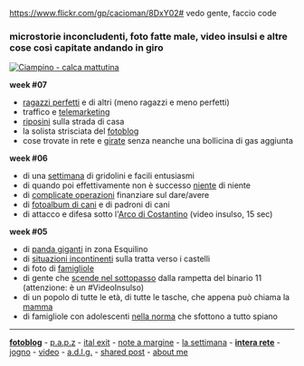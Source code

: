 https://www.flickr.com/gp/cacioman/8DxY02# vedo gente, faccio code  
### microstorie inconcludenti, foto fatte male, video insulsi e altre cose così capitate andando in giro     

[![](https://drive.google.com/uc?id=1AYiPvS4C3ZlZQZcCKUQ10r9w2mjaC3Ax "Ciampino - calca mattutina")](https://photos.app.goo.gl/ys8AAiCGfMq13ojq5) 

**week #07**  
- [ragazzi perfetti](/19wk36-soddisfazioni-interarete.md) e di altri (meno ragazzi e meno perfetti)  
- traffico e [telemarketing](/19wk36-telemarketing-interarete.md)   
- [riposini](https://www.flickr.com/gp/cacioman/8DxY02) sulla strada di casa    
- la solista strisciata del [fotoblog](https://www.flickr.com/photos/cacioman)   
- cose trovate in rete e [girate](https://t.me/cacioshared) senza neanche una bollicina di gas aggiunta  

**week #06**   
- di una [settimana](/20wk06-uber-lasettimana.html) di gridolini e facili entusiasmi 
- di quando poi effettivamente non è successo [niente](/19wk36-niente-interarete.md) di niente   
- di [complicate operazioni](/19wk36-rimettere-interarete.md) finanziare sul dare/avere   
- di [fotoalbum di cani](https://www.flickr.com/gp/cacioman/u139yh) e di padroni di cani  
- di attacco e difesa sotto l'[Arco di Costantino](https://youtu.be/D9MF9bXMbBI) (video insulso, 15 sec)  

**week #05**  
- di [panda giganti](/20wk05-pandi-lasettimana.md) in zona Esquilino  
- di [situazioni  incontinenti](/20wk05-excusatio-jogno.md) sulla tratta verso i castelli  
- di foto di [famigliole](https://www.flickr.com/gp/cacioman/wiwKi3)    
- di gente che [scende nel sottopasso](https://youtu.be/xizie-wNScc) dalla rampetta del binario 11 (attenzione: è un #VideoInsulso)   
- di un popolo di tutte le età, di tutte le tasche, che appena può chiama la [mamma](/19wk36-mammoni-interarete.md)  
- di famigliole con adolescenti [nella norma](/19wk36-nellanorma-interarete.md) che sfottono a tutto spiano  
  
---  
[**fotoblog**](https://photos.app.goo.gl/DhWNbTDrradvg3cn6) - [p.a.p.z](/papz.md) - [ital exit](/italexit.md) - [note a margine](/incrociati.md) - [la settimana](/lasettimana.md) - [**intera rete**](/interarete.md) - [jogno](/jogno.md) - [video](https://www.youtube.com/channel/UCDoy-lXaaJVugJ9bLVSXGJw?view_as=subscriber) - [a.d.l.g.](https://www.youtube.com/channel/UC8B2bq3VdPtSeLzryWwNAlQ) - [shared post](https://t.me/cacioshared) - [about me](/aboutme.md)  
